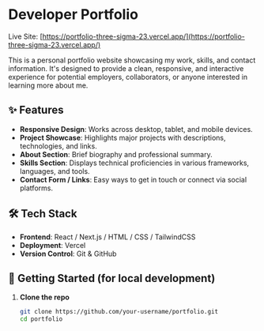 # Developer Portfolio

Live Site: [https://portfolio-three-sigma-23.vercel.app/](https://portfolio-three-sigma-23.vercel.app/)

This is a personal portfolio website showcasing my work, skills, and contact information. It's designed to provide a clean, responsive, and interactive experience for potential employers, collaborators, or anyone interested in learning more about me.

## ✨ Features

- **Responsive Design**: Works across desktop, tablet, and mobile devices.
- **Project Showcase**: Highlights major projects with descriptions, technologies, and links.
- **About Section**: Brief biography and professional summary.
- **Skills Section**: Displays technical proficiencies in various frameworks, languages, and tools.
- **Contact Form / Links**: Easy ways to get in touch or connect via social platforms.

## 🛠️ Tech Stack

- **Frontend**: React / Next.js / HTML / CSS / TailwindCSS
- **Deployment**: Vercel
- **Version Control**: Git & GitHub

## 🚀 Getting Started (for local development)

1. **Clone the repo**  
   ```bash
   git clone https://github.com/your-username/portfolio.git
   cd portfolio
